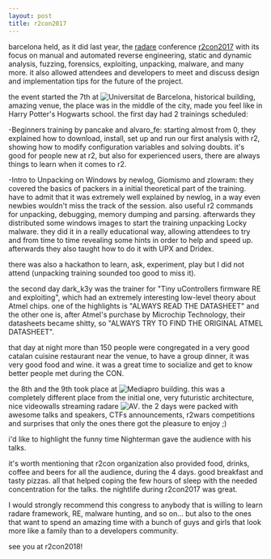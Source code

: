 ```yaml
---
layout: post
title: r2con2017
---
```


barcelona held, as it did last year, the [radare](https://rada.re/) conference [r2con2017](https://rada.re/con/2017/) with its focus on manual and automated reverse engineering, static and dynamic analysis, fuzzing, forensics, exploiting, unpacking, malware, and many more. it also allowed attendees and developers to meet and discuss design and implementation tips for the future of the project.

the event started the 7th at ![Universitat de Barcelona, historical building](http://www.ub.edu/web/ub/galeries/imatges/sala_premsa/grans/CENTRAL/8.jpg "UB historical building"), amazing venue, the place was in the middle of the city, made you feel like in Harry Potter's Hogwarts school. the first day had 2 trainings scheduled:

-Beginners training by pancake and alvaro_fe: starting almost from 0, they explained how to download, install, set up and run our first analysis with r2, showing how to modify configuration variables and solving doubts. it's good for people new at r2, but also for experienced users, there are always things to learn when it comes to r2.


-Intro to Unpacking on Windows by newlog, Giomismo and zlowram: they covered the basics of packers in a initial theoretical part of the training. have to admit that it was extremely well explained by newlog, in a way even newbies wouldn't miss the track of the session. also useful r2 commands for unpacking, debugging, memory dumping and parsing. afterwards they distributed some windows images to start the training unpacking Locky malware. they did it in a really educational way, allowing attendees to try and from time to time revealing some hints in order to help and speed up. afterwards they also taught how to do it with UPX and Dridex.


there was also a hackathon to learn, ask, experiment, play but I did not attend (unpacking training sounded too good to miss it).

the second day dark_k3y was the trainer for "Tiny uControllers firmware RE and exploiting", which had an extremely interesting low-level theory about Atmel chips. one of the highlights is "ALWAYS READ THE DATASHEET" and the other one is, after Atmel's purchase by Microchip Technology, their datasheets became shitty, so "ALWAYS TRY TO FIND THE ORIGINAL ATMEL DATASHEET".

that day at night more than 150 people were congregated in a very good catalan cuisine restaurant near the venue, to have a group dinner, it was very good food and wine. it was a great time to socialize and get to know better people met during the CON.

the 8th and the 9th took place at ![Mediapro](http://www.mediapro.es/img/sedes/MEDIAPRO07.jpg "Mediapro") building. this was a completely different place from the initial one, very futuristic architecture, nice videowalls streaming radare ![AV](https://pbs.twimg.com/media/DJMFJx4WsAAEiID.jpg "radare AV"). the 2 days were packed with awesome talks and speakers, CTFs announcements, r2wars competitions and surprises that only the ones there got the pleasure to enjoy ;)

i'd like to highlight the funny time Nighterman gave the audience with his talks.

it's worth mentioning that r2con organization also provided food, drinks, coffee and beers for all the audience, during the 4 days. good breakfast and tasty pizzas. all that helped coping the few hours of sleep with the needed concentration for the talks. the nightlife during r2con2017 was great.

I would strongly recommend this congress to anybody that is willing to learn radare framework, RE, malware hunting, and so on... but also to the ones that want to spend an amazing time with a bunch of guys and girls that look more like a family than to a developers community.

see you at r2con2018!
